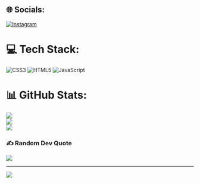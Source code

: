 
## 🌐 Socials:
[![Instagram](https://img.shields.io/badge/Instagram-%23E4405F.svg?logo=Instagram&logoColor=white)](https://instagram.com/ferzchills) 

# 💻 Tech Stack:
![CSS3](https://img.shields.io/badge/css3-%231572B6.svg?style=for-the-badge&logo=css3&logoColor=white) ![HTML5](https://img.shields.io/badge/html5-%23E34F26.svg?style=for-the-badge&logo=html5&logoColor=white) ![JavaScript](https://img.shields.io/badge/javascript-%23323330.svg?style=for-the-badge&logo=javascript&logoColor=%23F7DF1E)
# 📊 GitHub Stats:
![](https://github-readme-stats.vercel.app/api?username=ferdinandderosaputra&theme=midnight-purple&hide_border=true&include_all_commits=true&count_private=false)<br/>
![](https://github-readme-streak-stats.herokuapp.com/?user=ferdinandderosaputra&theme=midnight-purple&hide_border=true)<br/>
![](https://github-readme-stats.vercel.app/api/top-langs/?username=ferdinandderosaputra&theme=midnight-purple&hide_border=true&include_all_commits=true&count_private=false&layout=compact)

### ✍️ Random Dev Quote
![](https://quotes-github-readme.vercel.app/api?type=horizontal&theme=tokyonight)

---
[![](https://visitcount.itsvg.in/api?id=ferdinandderosaputra&icon=0&color=6)](https://visitcount.itsvg.in)

<!-- Proudly created with GPRM ( https://gprm.itsvg.in ) -->
